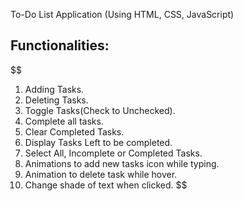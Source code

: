 To-Do List Application
(Using HTML, CSS, JavaScript)

Functionalities:
-----------------------------------------------------------------------
$$
1. Adding Tasks.
2. Deleting Tasks.
3. Toggle Tasks(Check to Unchecked).
4. Complete all tasks.
5. Clear Completed Tasks.
6. Display Tasks Left to be completed.
7. Select All, Incomplete or Completed Tasks.
8. Animations to add new tasks icon while typing.
9. Animation to delete task while hover.
10. Change shade of text when clicked.
$$
